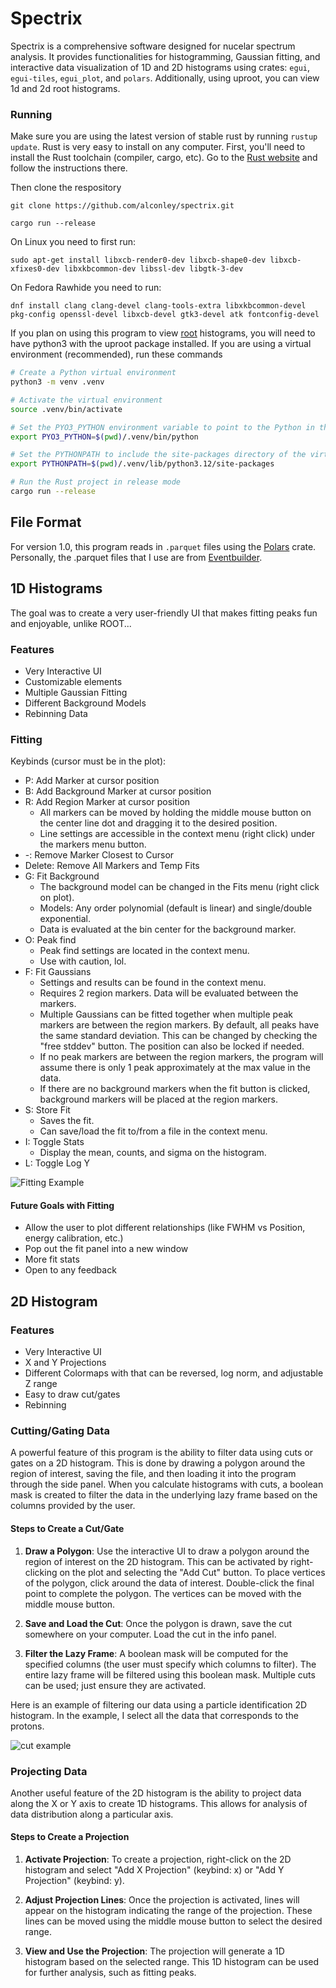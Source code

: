 # Spectrix

Spectrix is a comprehensive software designed for nucelar spectrum analysis. It provides functionalities for histogramming, Gaussian fitting, and interactive data visualization of 1D and 2D histograms using crates: `egui`, `egui-tiles`, `egui_plot`, and `polars`. Additionally, using uproot, you can view 1d and 2d root histograms.

### Running

Make sure you are using the latest version of stable rust by running `rustup update`. Rust is very easy to install on any computer. First, you'll need to install the Rust toolchain (compiler, cargo, etc). Go to the [Rust website](https://www.rust-lang.org/tools/install) and follow the instructions there.

Then clone the respository

`git clone https://github.com/alconley/spectrix.git`

`cargo run --release`

On Linux you need to first run:

`sudo apt-get install libxcb-render0-dev libxcb-shape0-dev libxcb-xfixes0-dev libxkbcommon-dev libssl-dev libgtk-3-dev`

On Fedora Rawhide you need to run:

`dnf install clang clang-devel clang-tools-extra libxkbcommon-devel pkg-config openssl-devel libxcb-devel gtk3-devel atk fontconfig-devel`

If you plan on using this program to view [root](https://root.cern) histograms, you will need to have python3 with the uproot package installed. If you are using a virtual environment (recommended), run these commands

```sh
# Create a Python virtual environment
python3 -m venv .venv

# Activate the virtual environment
source .venv/bin/activate

# Set the PYO3_PYTHON environment variable to point to the Python in the virtual environment
export PYO3_PYTHON=$(pwd)/.venv/bin/python

# Set the PYTHONPATH to include the site-packages directory of the virtual environment
export PYTHONPATH=$(pwd)/.venv/lib/python3.12/site-packages

# Run the Rust project in release mode
cargo run --release
```

## File Format

For version 1.0, this program reads in `.parquet` files using the [Polars](https://docs.rs/polars/latest/polars/) crate. Personally, the .parquet files that I use are from [Eventbuilder](https://github.com/alconley/Eventbuilder).

## 1D Histograms

The goal was to create a very user-friendly UI that makes fitting peaks fun and enjoyable, unlike ROOT...

### Features

- Very Interactive UI
- Customizable elements
- Multiple Gaussian Fitting
- Different Background Models
- Rebinning Data

### Fitting

Keybinds (cursor must be in the plot):

- P: Add Marker at cursor position
- B: Add Background Marker at cursor position
- R: Add Region Marker at cursor position
    - All markers can be moved by holding the middle mouse button on the center line dot and dragging it to the desired position.
    - Line settings are accessible in the context menu (right click) under the markers menu button.
- -: Remove Marker Closest to Cursor
- Delete: Remove All Markers and Temp Fits
- G: Fit Background
    - The background model can be changed in the Fits menu (right click on plot).
    - Models: Any order polynomial (default is linear) and single/double exponential.
    - Data is evaluated at the bin center for the background marker.
- O: Peak find
    - Peak find settings are located in the context menu.
    - Use with caution, lol.
- F: Fit Gaussians
    - Settings and results can be found in the context menu.
    - Requires 2 region markers. Data will be evaluated between the markers.
    - Multiple Gaussians can be fitted together when multiple peak markers are between the region markers. By default, all peaks have the same standard deviation. This can be changed by checking the "free stddev" button. The position can also be locked if needed.
    - If no peak markers are between the region markers, the program will assume there is only 1 peak approximately at the max value in the data.
    - If there are no background markers when the fit button is clicked, background markers will be placed at the region markers.
- S: Store Fit
    - Saves the fit.
    - Can save/load the fit to/from a file in the context menu.
- I: Toggle Stats
    - Display the mean, counts, and sigma on the histogram.
- L: Toggle Log Y

![Fitting Example](assets/hist1d_fitting.gif)

#### Future Goals with Fitting

- Allow the user to plot different relationships (like FWHM vs Position, energy calibration, etc.)
- Pop out the fit panel into a new window
- More fit stats
- Open to any feedback

## 2D Histogram

### Features

- Very Interactive UI
- X and Y Projections
- Different Colormaps with that can be reversed, log norm, and adjustable Z range
- Easy to draw cut/gates
- Rebinning

### Cutting/Gating Data

A powerful feature of this program is the ability to filter data using cuts or gates on a 2D histogram. This is done by drawing a polygon around the region of interest, saving the file, and then loading it into the program through the side panel. When you calculate histograms with cuts, a boolean mask is created to filter the data in the underlying lazy frame based on the columns provided by the user.

#### Steps to Create a Cut/Gate

1. **Draw a Polygon**: Use the interactive UI to draw a polygon around the region of interest on the 2D histogram. This can be activated by right-clicking on the plot and selecting the "Add Cut" button. To place vertices of the polygon, click around the data of interest. Double-click the final point to complete the polygon. The vertices can be moved with the middle mouse button.

2. **Save and Load the Cut**: Once the polygon is drawn, save the cut somewhere on your computer. Load the cut in the info panel.

3. **Filter the Lazy Frame**: A boolean mask will be computed for the specified columns (the user must specify which columns to filter). The entire lazy frame will be filtered using this boolean mask. Multiple cuts can be used; just ensure they are activated.

Here is an example of filtering our data using a particle identification 2D histogram. In the example, I select all the data that corresponds to the protons.

![cut example](assets/cut_example.gif)

### Projecting Data

Another useful feature of the 2D histogram is the ability to project data along the X or Y axis to create 1D histograms. This allows for analysis of data distribution along a particular axis.

#### Steps to Create a Projection

1. **Activate Projection**: To create a projection, right-click on the 2D histogram and select "Add X Projection" (keybind: x) or "Add Y Projection" (keybind: y).

2. **Adjust Projection Lines**: Once the projection is activated, lines will appear on the histogram indicating the range of the projection. These lines can be moved using the middle mouse button to select the desired range.

3. **View and Use the Projection**: The projection will generate a 1D histogram based on the selected range. This 1D histogram can be used for further analysis, such as fitting peaks.
